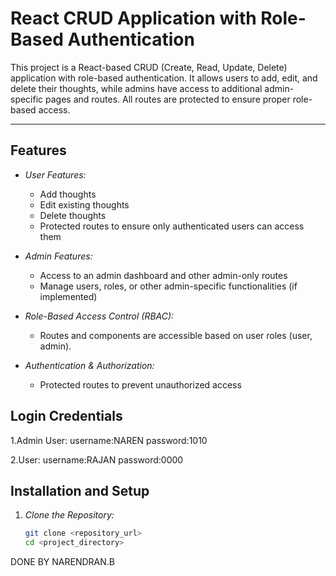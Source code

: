 # React CRUD Application with Role-Based Authentication

This project is a React-based CRUD (Create, Read, Update, Delete) application with role-based authentication. It allows users to add, edit, and delete their thoughts, while admins have access to additional admin-specific pages and routes. All routes are protected to ensure proper role-based access.

---

## Features

- *User Features:*
  - Add thoughts
  - Edit existing thoughts
  - Delete thoughts
  - Protected routes to ensure only authenticated users can access them

- *Admin Features:*
  - Access to an admin dashboard and other admin-only routes
  - Manage users, roles, or other admin-specific functionalities (if implemented)

- *Role-Based Access Control (RBAC):*
  - Routes and components are accessible based on user roles (user, admin).

- *Authentication & Authorization:*
  - Protected routes to prevent unauthorized access

## Login Credentials

1.Admin User:
  username:NAREN
  password:1010

2.User:
  username:RAJAN
  password:0000

## Installation and Setup

1. *Clone the Repository:*

   ```bash
   git clone <repository_url>
   cd <project_directory>


DONE BY NARENDRAN.B
